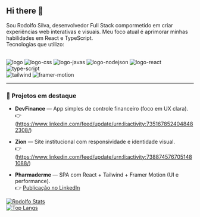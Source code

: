 ## Hi there 👋

Sou Rodolfo Silva, desenvolvedor Full Stack compormetido em criar experiências web interativas e visuais. Meu foco atual é aprimorar minhas habilidades em React e TypeScript.
<br>
Tecnologias que utilizo:

<br>
<img src="https://img.shields.io/badge/HTML5-E34F26?style=for-the-badge&logo=html5&logoColor=white" alt="logo">

<img src="https://img.shields.io/badge/CSS3-1572B6?style=for-the-badge&logo=css3&logoColor=white" alt="logo-css">

<img src="https://img.shields.io/badge/JavaScript-F7DF1E?style=for-the-badge&logo=javascript&logoColor=black" alt="logo-javas">

<img src="https://img.shields.io/badge/Node.js-43853D?style=for-the-badge&logo=node.js&logoColor=white" alt="logo-nodejson">

<img src="https://img.shields.io/badge/React-20232A?style=for-the-badge&logo=react&logoColor=61DAFB" alt="logo-react">
<br>
<img src="https://img.shields.io/badge/TypeScript-007ACC?style=for-the-badge&logo=typescript&logoColor=white" alt="type-script">
<br> 

<img src="https://img.shields.io/badge/Tailwind-38B2AC?style=for-the-badge&logo=tailwindcss&logoColor=white" alt="tailwind">
<img src="https://img.shields.io/badge/Framer%20Motion-111?style=for-the-badge&logo=framer&logoColor=white" alt="framer-motion">

---

### 🧩 Projetos em destaque

- **DevFinance** — App simples de controle financeiro (foco em UX clara).  
  👉 (https://www.linkedin.com/feed/update/urn:li:activity:7351678524048482308/)

- **Zion** — Site institucional com responsividade e identidade visual.  
  👉 (https://www.linkedin.com/feed/update/urn:li:activity:7388745767051481088/)

- **Pharmaderme** — SPA com React + Tailwind + Framer Motion (UI e performance).  
  👉 [Publicação no LinkedIn](https://www.linkedin.com/feed/update/urn:li:activity:7383646309628407808/)


[![Rodolfo Stats](https://github-readme-stats.vercel.app/api?username=rodolfossilvadev)](https://github.com/anuraghazra/github-readme-stats)
<br>
[![Top Langs](https://github-readme-stats.vercel.app/api/top-langs/?username=rodolfossilvadev&layout=donut-vertical)](https://github.com/anuraghazra/github-readme-stats)

